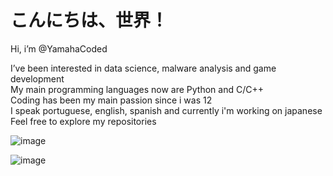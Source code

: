 # こんにちは、世界！


Hi, i’m @YamahaCoded

I’ve been interested in data science, malware analysis and game development  
My main programming languages now are Python and C/C++  
Coding has been my main passion since i was 12  
I speak portuguese, english, spanish and currently i'm working on japanese  
Feel free to explore my repositories  


![image](https://imgur.com/CzGWxDK.gif)  

![image](https://github-readme-stats.vercel.app/api/top-langs/?username=YamahaCoded&layout=compact&langs_count=6&theme=github_dark)

<!---
YamahaCoded/YamahaCoded is a ✨ special ✨ repository because its `README.md` (this file) appears on your GitHub profile.
You can click the Preview link to take a look at your changes.
--->
